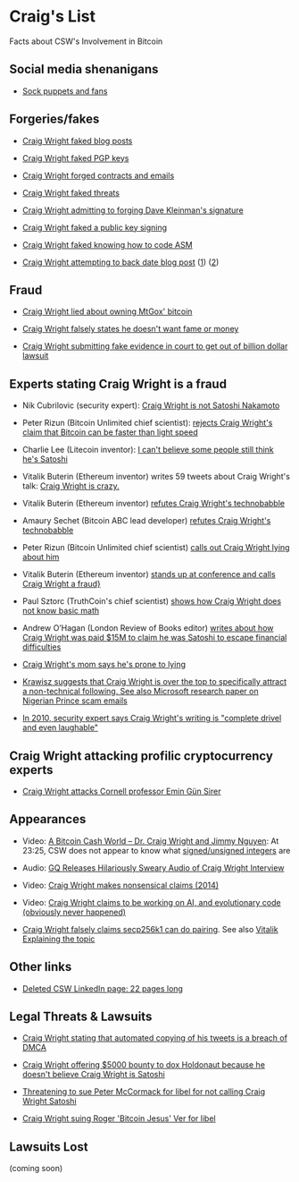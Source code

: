 # Craig's List

Facts about CSW's Involvement in Bitcoin

## Social media shenanigans

* [Sock puppets and fans](sock-puppets.md)

## Forgeries/fakes

* [Craig Wright faked blog posts](http://web.archive.org/web/20190212143412/http://archive.is/t20d4)

* [Craig Wright faked PGP keys](http://web.archive.org/web/20190212143450/http://archive.is/v8kfs)

* [Craig Wright forged contracts and emails](http://web.archive.org/web/20190212143425/http://archive.is/O0CHg)

* [Craig Wright faked threats](http://web.archive.org/web/20190212143438/http://archive.is/YTDGT)

* [Craig Wright admitting to forging Dave Kleinman's signature](https://i.imgur.com/Eh9y7QW.png)

* [Craig Wright faked a public key signing](http://web.archive.org/web/20190212143503/http://archive.is/dNCUX)

* [Craig Wright faked knowing how to code ASM](http://web.archive.org/web/20190212140054/https://twitter.com/_LR_/status/1033405218036170752)

* [Craig Wright attempting to back date blog post](https://i.imgur.com/aoIAuYR.png) ([1](https://web.archive.org/web/20150525004846/http://gse-compliance.blogspot.com/2011_03_27_archive.html)) ([2](https://web.archive.org/web/20110814083117/http://gse-compliance.blogspot.com/2007/12/slacker-or-hiding-files-in-ntfs-slack.html))

## Fraud

* [Craig Wright lied about owning MtGox' bitcoin](http://web.archive.org/web/20181213150031/http://archive.is/Nf7ix)

* [Craig Wright falsely states he doesn't want fame or money](https://www.youtube.com/watch?v=5DCAC1j2HTY)

* [Craig Wright submitting fake evidence in court to get out of billion dollar lawsuit](https://decryptmedia.com/6827/craig-wright-faked-email-billion-dollar-lawsuit-court-expert-claims)

## Experts stating Craig Wright is a fraud

* Nik Cubrilovic (security expert): [Craig Wright is not Satoshi Nakamoto](https://web.archive.org/web/20160503060225/https://www.nikcub.com/posts/craig-wright-is-not-satoshi-nakamoto/)

* Peter Rizun (Bitcoin Unlimited chief scientist): [rejects Craig Wright's claim that Bitcoin can be faster than light speed](http://web.archive.org/web/20190315203914/http://archive.is/dmp2Y)

* Charlie Lee (Litecoin inventor): [I can't believe some people still think he's Satoshi](http://web.archive.org/web/20190212141625/http://archive.is/DeWAu)

* Vitalik Buterin (Ethereum inventor) writes 59 tweets about Craig Wright's talk: [Craig Wright is crazy.](http://web.archive.org/web/20190212141222/https://twitter.com/VitalikButerin/status/981100213568864256)

* Vitalik Buterin (Ethereum inventor) [refutes Craig Wright's technobabble](http://web.archive.org/web/20181213150031/https://www.reddit.com/r/btc/comments/8aavhc/after_reading_this_post_it_seems_clear_that/?sort=top)

* Amaury Sechet (Bitcoin ABC lead developer) [refutes Craig Wright's technobabble](http://web.archive.org/web/20181120233307/https://www.reddit.com/r/btc/comments/8aavhc/after_reading_this_post_it_seems_clear_that/dwx9lf9/)

* Peter Rizun (Bitcoin Unlimited chief scientist) [calls out Craig Wright lying about him](https://www.reddit.com/r/btc/comments/8aavhc/after_reading_this_post_it_seems_clear_that/dwx9lf9/)

* Vitalik Buterin (Ethereum inventor) [stands up at conference and calls Craig Wright a fraud}](https://www.youtube.com/watch?v=TglmWKJBTec)

* Paul Sztorc (TruthCoin's chief scientist) [shows how Craig Wright does not know basic math](http://web.archive.org/web/20190212142142/https://www.reddit.com/r/Bitcoin/comments/6ovsvv/paul_sztorc_reviews_craigh_wrights_segwit_paper/)

* Andrew O’Hagan (London Review of Books editor) [writes about how Craig Wright was paid $15M to claim he was Satoshi to escape financial difficulties](http://web.archive.org/web/20181213150031/http://archive.fo/kjuLi#selection-511.0-511.14)

* [Craig Wright's mom says he's prone to lying](http://web.archive.org/web/20190212141755/http://archive.fo/kjuLi#selection-1655.0-1655.118)

* [Krawisz suggests that Craig Wright is over the top to specifically attract a non-technical following. See also Microsoft research paper on Nigerian Prince scam emails](https://www.youtube.com/watch?v=bBqSK0A72D8&feature=youtu.be)

* [In 2010, security expert says Craig Wright's writing is "complete drivel and even laughable"](http://web.archive.org/web/20190212141851/https://seclists.org/fulldisclosure/2010/Feb/144)

## Craig Wright attacking profilic cryptocurrency experts

* [Craig Wright attacks Cornell professor Emin Gün Sirer](http://web.archive.org/web/20190212142252/http://archive.is/Bc9vi)

## Appearances

* Video: [A Bitcoin Cash World – Dr. Craig Wright and Jimmy Nguyen](https://www.youtube.com/watch?v=o94cWj8YqYs&feature=youtu.be&t=1405): At 23:25, CSW does not appear to know what [signed/unsigned integers](http://web.archive.org/web/20181227141559/https://en.wikipedia.org/wiki/Signedness) are

* Audio: [GQ Releases Hilariously Sweary Audio of Craig Wright Interview](http://web.archive.org/web/20180920144712/https://news.bitcoin.com/gq-sweary-audio-craig-wright/)

* Video: [Craig Wright makes nonsensical claims (2014)](https://www.youtube.com/watch?v=4GuqlQvFYJo&feature=youtu.be)

* Video: [Craig Wright claims to be working on AI, and evolutionary code (obviously never happened)](https://www.youtube.com/watch?v=d0ttVAPKgTA)

* [Craig Wright falsely claims secp256k1 can do pairing](http://web.archive.org/web/20190315203914/http://archive.is/tkucY). See also [Vitalik Explaining the topic](http://web.archive.org/web/20181212211721/https://medium.com/@VitalikButerin/exploring-elliptic-curve-pairings-c73c1864e627)

## Other links

* [Deleted CSW LinkedIn page: 22 pages long](http://web.archive.org/web/20190212143034/https://archive.is/Q66Gl)

## Legal Threats & Lawsuits

* [Craig Wright stating that automated copying of his tweets is a breach of DMCA](https://twitter.com/BotFaketoshi/status/1107584153615097856)

* [Craig Wright offering $5000 bounty to dox Holdonaut because he doesn't believe Craig Wright is Satoshi](https://decryptmedia.com/6448/craig-wright-5000-bounty-bitcoin)

* [Threatening to sue Peter McCormack for libel for not calling Craig Wright Satoshi](https://twitter.com/PeterMcCormack/status/1116733748794540033)

* [Craig Wright suing Roger 'Bitcoin Jesus' Ver for libel](https://decryptmedia.com/6874/roger-ver-craig-wright-lawsuit)

## Lawsuits Lost

(coming soon)
